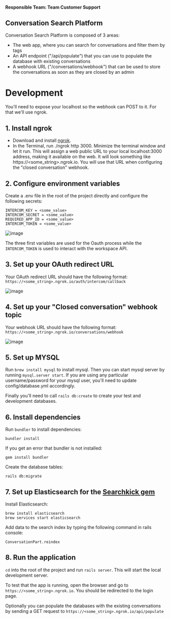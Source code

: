 #### Responsible Team: Team Customer Support

## Conversation Search Platform

Conversation Search Platform is composed of 3 areas:

- The web app, where you can search for conversations and filter them by tags
- An API endpoint ("/api/populate") that you can use to populate the database with existing conversations
- A webhook URL ("/conversations/webhook") that can be used to store the conversations as soon as they are closed by an admin

# Development

You'll need to expose your localhost so the webhook can POST to it. For that we'll use ngrok.

## 1. Install ngrok

- Download and install [ngrok](https://ngrok.com/).
- In the Terminal, run ./ngrok http 3000. Minimize the terminal window and let it run. 
This will assign a web public URL to your local localhost:3000 address, making it available on the web. It will look something like https://<some_string>.ngrok.io. You will use that URL when configuring the "closed conversation" webhook.

## 2. Configure environment variables
  Create a .env file in the root of the project directly and configure the following secrets:
  ```
  INTERCOM_KEY = <some_value>
  INTERCOM_SECRET = <some_value>
  REQUIRED_APP_ID = <some_value>
  INTERCOM_TOKEN = <some_value>
  ```
  ![image](https://user-images.githubusercontent.com/35232547/50016492-3fdcb500-ffc1-11e8-96df-e1d2354de98c.png)
  
  The three first variables are used for the Oauth process while the `INTERCOM_TOKEN` is used to interact with the workspace API.
  

## 3. Set up your OAuth redirect URL

Your OAuth redirect URL should have the following format: 
`https://<some_string>.ngrok.io/auth/intercom/callback`

![image](https://user-images.githubusercontent.com/35232547/50016853-4c154200-ffc2-11e8-8681-631adae60cc3.png)

## 4. Set up your "Closed conversation" webhook topic
Your webhook URL should have the following format: 
`https://<some_string>.ngrok.io/conversations/webhook`

![image](https://user-images.githubusercontent.com/35232547/50017125-2dfc1180-ffc3-11e8-83b7-bdd1f3981c4e.png)

## 5. Set up MYSQL
Run `brew install mysql` to install mysql. Then you can start mysql server by running `mysql.server start`.
If you are using any particular username/password for your mysql user, you'll need to update config/database.yml accordingly.

Finally you'll need to call `rails db:create` to create your test and development databases.

## 6. Install dependencies
Run `bundler` to install dependencies:

```
bundler install
```

If you get an error that bundler is not installed:

```
gem install bundler
```

Create the database tables:
 
``` 
rails db:migrate
```



## 7. Set up Elasticsearch for the [Searchkick gem](https://github.com/ankane/searchkick)
 Install Elasticsearch:
 
 ```
 brew install elasticsearch
 brew services start elasticsearch
 ```
 
 Add data to the search index by typing the following command in rails console:
 
 ```-
 ConversationPart.reindex
 ```


## 8.  Run the application

`cd` into the root of the project and run `rails server`. This will start the local development server. 

To test that the app is running, open the browser and go to `https://<some_string>.ngrok.io`. You should be redirected to the login page. 

Optionally you can populate the databases with the existing conversations by sending a GET request to `https://<some_string>.ngrok.io/api/populate`


